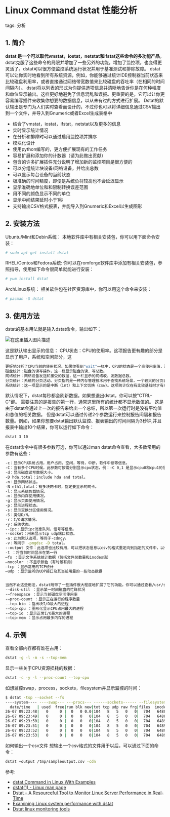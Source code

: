 #  Linux Command dstat 性能分析
tags: 分析

## 1. 简介
**dstat 是一个可以取代vmstat，iostat，netstat和ifstat这些命令的多功能产品**。dstat克服了这些命令的局限并增加了一些另外的功能，增加了监控项，也变得更灵活了。dstat可以很方便监控系统运行状况并用于基准测试和排除故障。
dstat可以让你实时地看到所有系统资源，例如，你能够通过统计IDE控制器当前状态来比较磁盘利用率，或者直接通过网络带宽数值来比较磁盘的吞吐率（在相同的时间间隔内）。
dstat将以列表的形式为你提供选项信息并清晰地告诉你是在何种幅度和单位显示输出。这样更好地避免了信息混乱和误报。更重要的是，它可以让你更容易编写插件来收集你想要的数据信息，以从未有过的方式进行扩展。
Dstat的默认输出是专门为人们实时查看而设计的，不过你也可以将详细信息通过CSV输出到一个文件，并导入到Gnumeric或者Excel生成表格中

 - 结合了vmstat，iostat，ifstat，netstat以及更多的信息
 - 实时显示统计情况
 - 在分析和排障时可以通过启用监控项并排序
 - 模块化设计
 - 使用python编写的，更方便扩展现有的工作任务
 - 容易扩展和添加你的计数器（请为此做出贡献）
 - 包含的许多扩展插件充分说明了增加新的监控项目是很方便的
 - 可以分组统计块设备/网络设备，并给出总数
 - 可以显示每台设备的当前状态
 - 极准确的时间精度，即便是系统负荷较高也不会延迟显示
 - 显示准确地单位和和限制转换误差范围
 - 用不同的颜色显示不同的单位
 - 显示中间结果延时小于1秒
 - 支持输出CSV格式报表，并能导入到Gnumeric和Excel以生成图形

## 2. 安装方法
Ubuntu/Mint和Debin系统：
本地软件库中有相关安装包，你可以用下面命令安装：

```bash
# sudo apt-get install dstat
```

RHEL/Centos和Fedora系统:
你可以在romforge软件库中添加有相关安装包，参照指导，使用如下命令很简单就能进行安装：

```bash
# yum install dstat
```

ArchLinux系统：
相关软件包在社区资源库中，你可以用这个命令来安装：

```bash
# pacman -S dstat
```

## 3. 使用方法
dstat的基本用法就是输入dstat命令，输出如下：

![在这里插入图片描述](https://img-blog.csdnimg.cn/20201009222659633.png?x-oss-process=image/watermark,type_ZmFuZ3poZW5naGVpdGk,shadow_10,text_aHR0cHM6Ly9ibG9nLmNzZG4ubmV0L3hpeGloYWhhbGVsZWhlaGU=,size_16,color_FFFFFF,t_70#pic_center)


这是默认输出显示的信息：
CPU状态：CPU的使用率。这项报告更有趣的部分是显示了用户，系统和空闲部分，这

```bash
更好地分析了CPU当前的使用状况。如果你看到"wait"一栏中，CPU的状态是一个高使用率值，那说明系统存在一些其它问题。当CPU的状态处在"waits"时，那是因为它正在等待I/O设备（例如内存，磁盘或者网络）的响应而且还没有收到。
磁盘统计：磁盘的读写操作，这一栏显示磁盘的读、写总数。
网络统计：网络设备发送和接受的数据，这一栏显示的网络收、发数据总数。
分页统计：系统的分页活动。分页指的是一种内存管理技术用于查找系统场景，一个较大的分页表明系统正在使用大量的交换空间，或者说内存非常分散，大多数情况下你都希望看到page in（换入）和page out（换出）的值是0 0。
系统统计：这一项显示的是中断（int）和上下文切换（csw）。这项统计仅在有比较基线时才有意义。这一栏中较高的统计值通常表示大量的进程造成拥塞，需要对CPU进行关注。你的服务器一般情况下都会运行运行一些程序，所以这项总是显示一些数值。

```
默认情况下，dstat每秒都会刷新数据。如果想退出dstat，你可以按"CTRL-C"键。
需要注意的是报告的第一行，通常这里所有的统计都不显示数值的。
这是由于dstat会通过上一次的报告来给出一个总结，所以第一次运行时是没有平均值和总值的相关数据。
但是dstat可以通过传递2个参数运行来控制报告间隔和报告数量。例如，如果你想要dstat输出默认监控、报表输出的时间间隔为3秒钟,并且报表中输出10个结果，你可以运行如下命令：

```bash
dstat 3 10
```

在dstat命令中有很多参数可选，你可以通过man dstat命令查看，大多数常用的参数有这些：

```bash
-c：显示CPU系统占用，用户占用，空闲，等待，中断，软件中断等信息。
-C：当有多个CPU时候，此参数可按需分别显示cpu状态，例：-C 0,1 是显示cpu0和cpu1的信息。
-d：显示磁盘读写数据大小。
-D hda,total：include hda and total。
-n：显示网络状态。
-N eth1,total：有多块网卡时，指定要显示的网卡。
-l：显示系统负载情况。
-m：显示内存使用情况。
-g：显示页面使用情况。
-p：显示进程状态。
-s：显示交换分区使用情况。
-S：类似D/N。
-r：I/O请求情况。
-y：系统状态。
--ipc：显示ipc消息队列，信号等信息。
--socket：用来显示tcp udp端口状态。
-a：此为默认选项，等同于-cdngy。
-v：等同于 -pmgdsc -D total。
--output 文件：此选项也比较有用，可以把状态信息以csv的格式重定向到指定的文件中，以便日后查看。例：dstat --output /root/dstat.csv & 此时让程序默默的在后台运行并把结果输出到/root/dstat.csv文件中。
-t ：将当前时间显示在第一行
–fs ：显示文件系统统计数据（包括文件总数量和inodes值）
–nocolor ：不显示颜色（有时候有用）
–tcp ：显示常用的TCP统计
–udp ：显示监听的UDP接口及其当前用量的一些动态数据


当然不止这些用法，dstat附带了一些插件很大程度地扩展了它的功能。你可以通过查看/usr/share/dstat目录来查看它们的一些使用方法，常用的有这些：
-–disk-util ：显示某一时间磁盘的忙碌状况
-–freespace ：显示当前磁盘空间使用率
-–proc-count ：显示正在运行的程序数量
-–top-bio ：指出块I/O最大的进程
-–top-cpu ：图形化显示CPU占用最大的进程
-–top-io ：显示正常I/O最大的进程
-–top-mem ：显示占用最多内存的进程
```

## 4. 示例
查看全部内存都有谁在占用：

```bash
dstat -g -l -m -s --top-mem
```

显示一些关于CPU资源损耗的数据：

```bash
dstat -c -y -l --proc-count --top-cpu
```
如想监控swap，process，sockets，filesystem并显示监控的时间：

```bash
$ dstat -tsp --socket --fs
----system---- ----swap--- ---procs--- ------sockets------ --filesystem-
  date/time   | used  free|run blk new|tot tcp udp raw frg|files  inodes
26-07 09:23:48|   0     0 |  0   0 0.0|104   8   5   0   0|  704   6488
26-07 09:23:49|   0     0 |  0   0   0|104   8   5   0   0|  704   6488
26-07 09:23:50|   0     0 |  0   0   0|104   8   5   0   0|  704   6489
26-07 09:23:51|   0     0 |  0   0   0|104   8   5   0   0|  704   6489
26-07 09:23:52|   0     0 |  0   0   0|104   8   5   0   0|  704   6489
26-07 09:23:53|   0     0 |  0   0   0|104   8   5   0   0|  704   6489
```

如何输出一个csv文件
想输出一个csv格式的文件用于以后，可以通过下面的命令：

```bash
dstat –output /tmp/sampleoutput.csv -cdn
```

参考:

 - [dstat Command in Linux With Examples](https://www.geeksforgeeks.org/dstat-command-in-linux-with-examples/)
 - [dstat(1) - Linux man page](https://linux.die.net/man/1/dstat)
 - [Dstat – A Resourceful Tool to Monitor Linux Server Performance in Real-Time](https://www.tecmint.com/dstat-monitor-linux-server-performance-process-memory-network/)
 - [Examining Linux system performance with dstat](https://www.networkworld.com/article/3291616/examining-linux-system-performance-with-dstat.html)
 - [Dstat linux monitoring tools](https://lintut.com/dstat-linux-monitoring-tools/)

